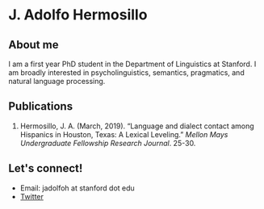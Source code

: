 
# J. Adolfo Hermosillo 


## About me
I am a first year PhD student in the Department of Linguistics at Stanford. I am broadly interested in psycholinguistics, semantics, pragmatics, and natural language processing. 


## Publications
1. Hermosillo, J. A. (March, 2019). “Language and dialect contact among Hispanics in Houston, Texas: A Lexical Leveling.” _Mellon Mays Undergraduate Fellowship Research Journal_. 25-30. 

## Let's connect!
- Email: jadolfoh at stanford dot edu
- [Twitter](https://twitter.com/jadolfohe) 
